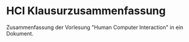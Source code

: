 HCI Klausurzusammenfassung
==========================

Zusammenfassung der Vorlesung "Human Computer Interaction" in ein Dokument.
